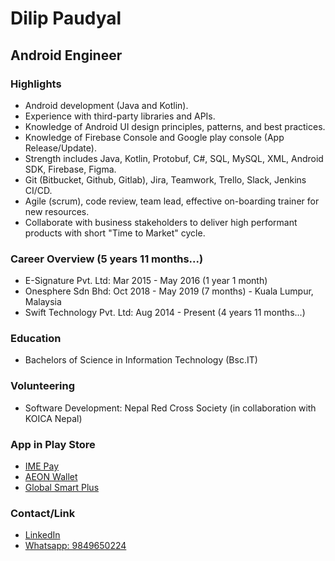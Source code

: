 # Dilip Paudyal

## Android Engineer

### Highlights

- Android development (Java and Kotlin).
- Experience with third-party libraries and APIs.
- Knowledge of Android UI design principles, patterns, and best practices.
- Knowledge of Firebase Console and Google play console (App Release/Update).
- Strength includes Java, Kotlin, Protobuf,  C#, SQL, MySQL, XML, Android SDK, Firebase, Figma.
- Git (Bitbucket, Github, Gitlab), Jira, Teamwork, Trello, Slack, Jenkins CI/CD.
- Agile (scrum), code review, team lead, effective on-boarding trainer for new resources.
- Collaborate with business stakeholders to deliver high performant products with short "Time to Market" cycle.


### Career Overview (5 years 11 months...)

- E-Signature Pvt. Ltd: Mar 2015 - May 2016 (1 year 1 month)
- Onesphere Sdn Bhd: Oct 2018 - May 2019 (7 months) -  Kuala Lumpur, Malaysia 
- Swift Technology Pvt. Ltd: Aug 2014 - Present (4 years 11 months...)

### Education

- Bachelors of Science in Information Technology (Bsc.IT)

### Volunteering

- Software Development: Nepal Red Cross Society (in collaboration with KOICA Nepal)


### App in Play Store

- [IME Pay](https://play.google.com/store/apps/details?id=com.swifttechnology.imepay)
- [AEON Wallet](https://play.google.com/store/apps/details?id=com.aeon_cambodia.rielpay)
- [Global Smart Plus](https://play.google.com/store/apps/details?id=com.aeon_cambodia.rielpay)

### Contact/Link

- [LinkedIn](https://www.linkedin.com/in/dilip-paudyal/)
- [Whatsapp: 9849650224](https://github.com/dilippaudyal/Dilip/blob/main/README.md)





